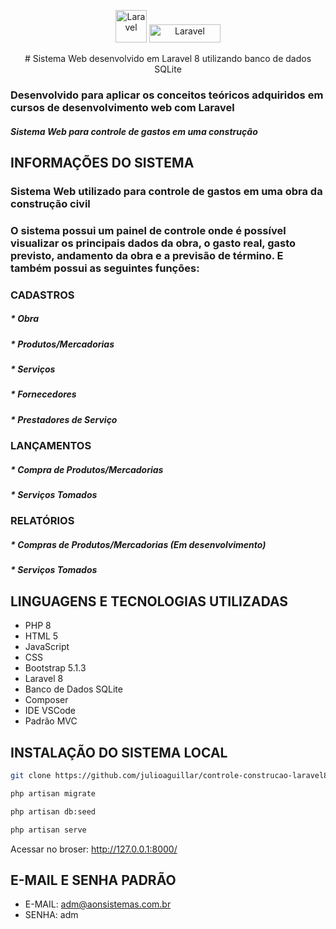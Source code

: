 <p align="center">
    <img src="https://laravel.com/img/logomark.min.svg" alt="Laravel" width="50" height="52">
    <img src="https://laravel.com/img/logotype.min.svg" alt="Laravel" width="114" height="29">
</p>

<p align="center">
# Sistema Web desenvolvido em Laravel 8 utilizando banco de dados SQLite
</p>

### Desenvolvido para aplicar os conceitos teóricos adquiridos em cursos de desenvolvimento web com Laravel
##### Sistema Web para controle de gastos em uma construção

## INFORMAÇÕES DO SISTEMA

### Sistema Web utilizado para controle de gastos em uma obra da construção civil

### O sistema possui um painel de controle onde é possível visualizar os principais dados da obra, o gasto real, gasto previsto, andamento da obra e a previsão de término. E também possui as seguintes funções:

### CADASTROS
##### * Obra
##### * Produtos/Mercadorias
##### * Serviços
##### * Fornecedores
##### * Prestadores de Serviço

### LANÇAMENTOS
##### * Compra de Produtos/Mercadorias
##### * Serviços Tomados

### RELATÓRIOS
##### * Compras de Produtos/Mercadorias (Em desenvolvimento)
##### * Serviços Tomados

## LINGUAGENS E TECNOLOGIAS UTILIZADAS

* PHP 8
* HTML 5
* JavaScript
* CSS
* Bootstrap 5.1.3
* Laravel 8
* Banco de Dados SQLite
* Composer
* IDE VSCode
* Padrão MVC

## INSTALAÇÃO DO SISTEMA LOCAL

```sh
git clone https://github.com/julioaguillar/controle-construcao-laravel8.git
```

```sh
php artisan migrate
```

```sh
php artisan db:seed
```
```sh
php artisan serve
```

Acessar no broser: http://127.0.0.1:8000/


## E-MAIL E SENHA PADRÃO

* E-MAIL: adm@aonsistemas.com.br
* SENHA: adm
